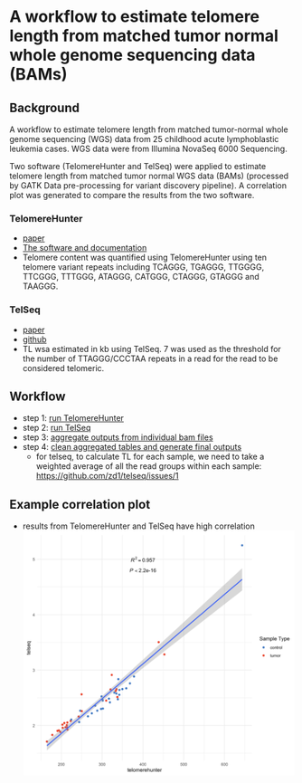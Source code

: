 # A workflow to estimate telomere length from matched tumor normal whole genome sequencing data (BAMs)

## Background

A workflow to estimate telomere length from matched tumor-normal whole genome sequencing (WGS) data from 25 childhood acute lymphoblastic leukemia cases. WGS data were from Illumina NovaSeq 6000 Sequencing.

Two software (TelomereHunter and TelSeq) were applied to estimate telomere length from matched tumor normal WGS data (BAMs) (processed by GATK Data pre-processing for variant discovery pipeline). A correlation plot was generated to compare the results from the two software.

### TelomereHunter

- [paper](https://bmcbioinformatics.biomedcentral.com/articles/10.1186/s12859-019-2851-0)
- [The software and documentation](https://www.dkfz.de/en/applied-bioinformatics/telomerehunter/telomerehunter.html)
- Telomere content was quantified using TelomereHunter using ten telomere variant repeats including TCAGGG, TGAGGG, TTGGGG, TTCGGG, TTTGGG, ATAGGG, CATGGG, CTAGGG, GTAGGG and TAAGGG.

### TelSeq

- [paper](https://academic.oup.com/nar/article/42/9/e75/1249448)
- [github](https://github.com/zd1/telseq)
- TL wsa estimated in kb using TelSeq. 7 was used as the threshold for the number of TTAGGG/CCCTAA repeats in a read for the read to be considered telomeric.

## Workflow

- step 1: [run TelomereHunter](01.TelomereHunter.sh)
- step 2: [run TelSeq](02.TelSeq.sh)
- step 3: [aggregate outputs from individual bam files](03.summarize_report.sh)
- step 4: [clean aggregated tables and generate final outputs](04.summary.R)
  - for telseq, to calculate TL for each sample, we need to take a weighted average of all the read groups within each sample: https://github.com/zd1/telseq/issues/1

## Example correlation plot

- results from TelomereHunter and TelSeq have high correlation  
  ![an example correlation plot generated from step 4](./corr_plot.png)
